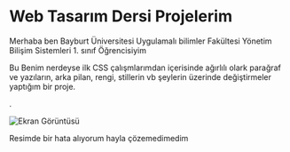# Web Tasarım Dersi Projelerim
Merhaba ben Bayburt Üniversitesi Uygulamalı bilimler Fakültesi Yönetim Bilişim Sistemleri 1. sınıf Öğrencisiyim 

Bu Benim nerdeyse ilk CSS çalışmlarımdan içerisinde ağırlılı olark parağraf ve yazıların, arka pilan, rengi, stillerin vb şeylerin üzerinde değiştirmeler yaptığım bir proje.

.


![Ekran Görüntüsü](./Ekran.png) 

Resimde bir hata alıyorum hayla çözemedimedim

